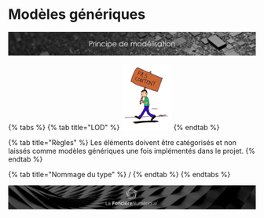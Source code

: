 # Modèles génériques

![](../../.gitbook/assets/principe-de-mod.png)

{% tabs %}
{% tab title="LOD" %}
![](../../.gitbook/assets/image%20%2814%29.png)
{% endtab %}

{% tab title="Règles" %}
Les éléments doivent être catégorisés et non laissés comme modèles génériques une fois implémentés dans le projet.
{% endtab %}

{% tab title="Nommage du type" %}
/
{% endtab %}
{% endtabs %}

![](../../.gitbook/assets/wallpaper_fnum_black.jpg)

